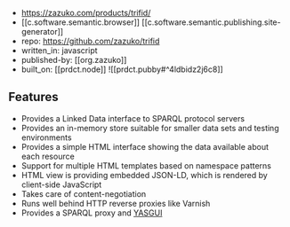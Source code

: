 
- https://zazuko.com/products/trifid/
- [[c.software.semantic.browser]] [[c.software.semantic.publishing.site-generator]]
- repo: https://github.com/zazuko/trifid
- written_in: javascript
- published-by: [[org.zazuko]]
- built_on: [[prdct.node]]
![[prdct.pubby#^4ldbidz2j6c8]]

## Features

-   Provides a Linked Data interface to SPARQL protocol servers
-   Provides an in-memory store suitable for smaller data sets and testing environments
-   Provides a simple HTML interface showing the data available about each resource
-   Support for multiple HTML templates based on namespace patterns
-   HTML view is providing embedded JSON-LD, which is rendered by client-side JavaScript
-   Takes care of content-negotiation
-   Runs well behind HTTP reverse proxies like Varnish
-   Provides a SPARQL proxy and [YASGUI](http://about.yasgui.org/)
